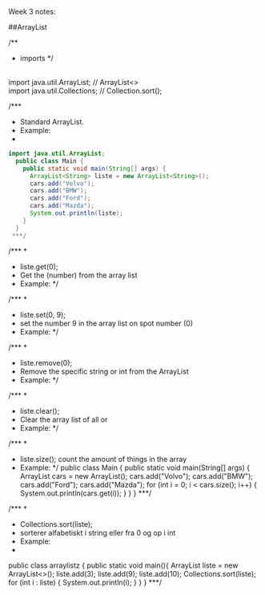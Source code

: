 Week 3 notes:

##ArrayList

/**
 * imports
 */

<br /> import java.util.ArrayList; // ArrayList<>
<br /> import java.util.Collections; // Collection.sort();

 /***
 * Standard ArrayList.
 * Example:
 *
```java
import java.util.ArrayList;
  public class Main {
    public static void main(String[] args) {
      ArrayList<String> liste = new ArrayList<String>();
      cars.add("Volvo");
      cars.add("BMW");
      cars.add("Ford");
      cars.add("Mazda");
      System.out.println(liste);
    }
  }
 ***/
```
 /***
 *
 * liste.get(0);
 * Get the (number) from the array list
 * Example:
 */ 

  
 /***
 *
 * liste.set(0, 9);
 * set the number 9 in the array list on spot number (0)
 * Example:
 */

 /***
 *
 * liste.remove(0);
 * Remove the specific string or int from the ArrayList
 * Example:
 */ 

 /***
 *
 * liste.clear();
 * Clear the array list of all <integer> or <String>
 * Example:
 */ 


  
 /***
 *
 * liste.size(); count the amount of things in the array
 * Example:
 */ 
 public class Main {
  public static void main(String[] args) {
    ArrayList<String> cars = new ArrayList<String>();
    cars.add("Volvo");
    cars.add("BMW");
    cars.add("Ford");
    cars.add("Mazda");
    for (int i = 0; i < cars.size(); i++) {
      System.out.println(cars.get(i));
    }
  }
}
 ***/


 /***
 *
 * Collections.sort(liste);                                    
 * sorterer alfabetiskt i string eller fra 0 og op i int
 * Example:
 *                                   
 public class arraylistz {
    public static void main(){
        ArrayList<Integer> liste = new ArrayList<>();
        liste.add(3);
        liste.add(9);
        liste.add(10);
        Collections.sort(liste);
        for (int i : liste) {
          System.out.println(i);
        }
    }
}
 ***/
